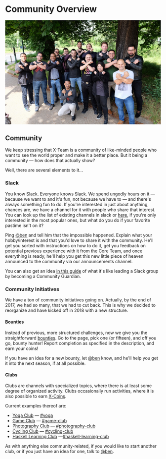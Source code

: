 # Community Overview

![](../../.gitbook/assets/community.jpg)

## Community

We keep stressing that X-Team is a community of like-minded people who want to see the world proper and make it a better place. But it being a community — how does that actually show?

Well, there are several elements to it...

### Slack

You know Slack. Everyone knows Slack. We spend ungodly hours on it — because we want to and it's fun, not because we have to — and there's always something fun to do. If you're interested in just about anything, chances are, we have a channel for it with people who share that interest. You can look up the list of existing channels in slack or [here](slack_channels.md), if you're only interested in the most popular ones, but what do you do if your favorite pastime isn't on it?

Ping [@ben](https://x-team.slack.com/messages/D23Q0MCQ6) and tell him that the impossible happened. Explain what your hobby/interest is and that you'd love to share it with the community. He'll get you sorted with instructions on how to do it, get you feedback on potential previous experience with it from the Core Team, and once everything is ready, he'll help you get this new little piece of heaven announced to the community via our announcements channel.

You can also get an idea [in this guide](community-guardian-guide.md) of what it's like leading a Slack group by becoming a Community Guardian.

### Community Initiatives

We have a ton of community initiatives going on. Actually, by the end of 2017, we had so many, that we had to cut back. This is why we decided to reorganize and have kicked off in 2018 with a new structure.

#### Bounties

Instead of previous, more structured challenges, now we give you the straightforward [bounties](https://xhq.x-team.com/bounties). Go to the page, pick one (or fifteen), and off you go, bounty hunter! Report completion as specified in the description, and earn your coins!

If you have an idea for a new bounty, let [@ben](https://x-team.slack.com/messages/D23Q0MCQ6) know, and he'll help you get it into the next season, if at all possible.

#### Clubs

Clubs are channels with specialized topics, where there is at least some degree of organized activity. Clubs occasionally run activities, where it is also possible to earn [X-Coins](../technicalities/technicalities.md#XTC).

Current examples thereof are:

* [Yoga Club](http://community.x-team.com/yoga) — [\#yoga](https://x-team.slack.com/messages/C76CK2VU2)
* [Game Club](http://community.x-team.com/games) — [\#game-club](https://x-team.slack.com/messages/C3WV9FYGJ)
* [Photography Club](http://community.x-team.com/photography) — [\#photography-club](https://x-team.slack.com/messages/C79JCSBPH)
* [Cycling Club](http://community.x-team.com/cycling) — [\#cycling-club](https://x-team.slack.com/messages/C740KNBPA)
* [Haskell Learning Club](http://community.x-team.com/clubs/#haskell-learning-club) —[\#haskell-learning-club](https://x-team.slack.com/messages/C8T6XRZRV)

As with anything else community-related, if you would like to start another club, or if you just have an idea for one, talk to [@ben](https://x-team.slack.com/messages/D23Q0MCQ6).
